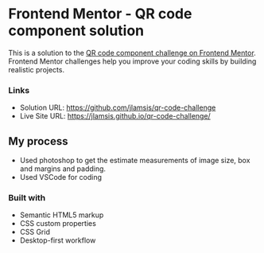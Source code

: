 # Frontend Mentor - QR code component solution

This is a solution to the [QR code component challenge on Frontend Mentor](https://www.frontendmentor.io/challenges/qr-code-component-iux_sIO_H). Frontend Mentor challenges help you improve your coding skills by building realistic projects. 


### Links

- Solution URL: https://github.com/jlamsis/qr-code-challenge
- Live Site URL: https://jlamsis.github.io/qr-code-challenge/

## My process
- Used photoshop to get the estimate measurements of image size, box and margins and padding.
- Used VSCode for coding

### Built with

- Semantic HTML5 markup
- CSS custom properties
- CSS Grid
- Desktop-first workflow
